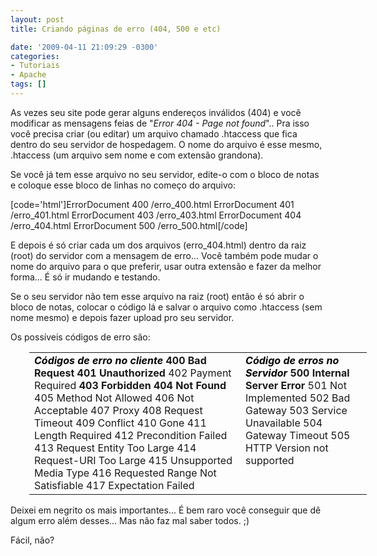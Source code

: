```yaml
---
layout: post
title: Criando páginas de erro (404, 500 e etc)

date: '2009-04-11 21:09:29 -0300'
categories:
- Tutoriais
- Apache
tags: []
---
```

As vezes seu site pode gerar alguns endereços inválidos (404) e você modificar as mensagens feias de "<em>Error 404 - Page not found</em>".. Pra isso você precisa criar (ou editar) um arquivo chamado .htaccess que fica dentro do seu servidor de hospedagem. O nome do arquivo é esse mesmo, .htaccess (um arquivo sem nome e com extensão grandona).

Se você já tem esse arquivo no seu servidor, edite-o com o bloco de notas e coloque esse bloco de linhas no começo do arquivo:


[code='html']ErrorDocument 400 /erro_400.html
ErrorDocument 401 /erro_401.html
ErrorDocument 403 /erro_403.html
ErrorDocument 404 /erro_404.html
ErrorDocument 500 /erro_500.html[/code]

E depois é só criar cada um dos arquivos (erro_404.html) dentro da raiz (root) do servidor com a mensagem de erro... Você também pode mudar o nome do arquivo para o que preferir, usar outra extensão e fazer da melhor forma... É só ir mudando e testando.

Se o seu servidor não tem esse arquivo na raiz (root) então é só abrir o bloco de notas, colocar o código lá e salvar o arquivo como .htaccess (sem nome mesmo) e depois fazer upload pro seu servidor.

Os possíveis códigos de erro são:

<table style="border: medium none; width: 540px; margin-left: 30px" border="0">
<tbody>
<tr>
<td style="border: none" valign="top"><strong style="color: black"><em>Códigos de erro no cliente</em></strong>
<strong>400  	 Bad Request</strong>
<strong>401 	Unauthorized</strong>
402 	Payment Required
<strong>403 	Forbidden
404 	Not Found</strong>
405 	Method Not Allowed
406 	Not Acceptable
407 	Proxy
408 	Request Timeout
409 	Conflict
410 	Gone
411 	Length Required
412 	Precondition Failed
413 	Request Entity Too Large
414 	Request-URI Too Large
415 	Unsupported Media Type
416 	Requested Range Not Satisfiable
417 	Expectation Failed</td>
<td style="border: none" valign="top"><strong style="color: black"><em>Código de erros no Servidor</em></strong>
<strong>500 	Internal Server Error</strong>
501 	Not Implemented
502 	Bad Gateway
503 	Service Unavailable
504 	Gateway Timeout
505 	HTTP Version not supported</td>
</tr>
</tbody>
</table>
Deixei em negrito os mais importantes... É bem raro você conseguir que dê algum erro além desses... Mas não faz mal saber todos. ;)

Fácil, não?

